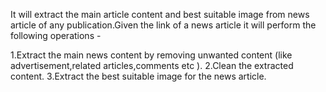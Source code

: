 It will extract the main article content and best suitable image from news article of any publication.Given the link of a news article it will perform the following operations -

1.Extract the main news content by removing unwanted content (like advertisement,related articles,comments etc ).
2.Clean the extracted content.
3.Extract the best suitable image for the news article.
